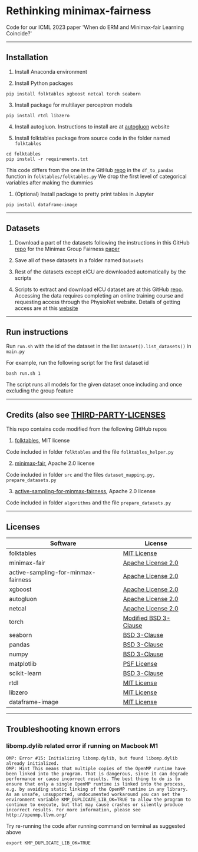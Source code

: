 # Rethinking minimax-fairness

Code for our ICML 2023 paper 'When do ERM and Minimax-fair Learning Coincide?'

---

## Installation

1. Install Anaconda environment

2. Install Python packages
```
pip install folktables xgboost netcal torch seaborn
```

3. Install package for multilayer perceptron models
```
pip install rtdl libzero
```

4. Install autogluon. Instructions to install are at [autogluon](https://auto.gluon.ai/stable/install.html) website

5. Install folktables package from source code in the folder named `folktables`
```
cd folktables
pip install -r requirements.txt
```
This code differs from the one in the GitHub [repo](https://github.com/socialfoundations/folktables) in the `df_to_pandas` function in `folktables/folktables.py`
We drop the first level of categorical variables after making the dummies

1. (Optional) Install package to pretty print tables in Jupyter
```
pip install dataframe-image
```

---

## Datasets

1. Download a part of the datasets following the instructions in this GitHub [repo](https://github.com/amazon-science/minimax-fair#datasets) for the Minimax Group Fairness [paper](https://arxiv.org/abs/2011.03108)

2. Save all of these datasets in a folder named `Datasets`

3. Rest of the datasets except eICU are downloaded automatically by the scripts 

4. Scripts to extract and download eICU dataset are at this GitHub [repo](https://github.com/alistairewj/icu-model-transfer). Accessing the data requires completing an online training course and requesting access through the PhysioNet website. Details of getting access are at this [website](https://eicu-crd.mit.edu/gettingstarted/access/)

---

## Run instructions
Run `run.sh` with the id of the dataset in the list `Dataset().list_datasets()` in `main.py`

For example, run the following script for the first dataset id
```
bash run.sh 1
```
The script runs all models for the given dataset once including and once excluding the group feature

---

## Credits (also see [THIRD-PARTY-LICENSES](https://github.com/amazon-science/rethinking-minimax-fairness/THIRD-PARTY-LICENSES](https://github.com/amazon-science/rethinking-minimax-fairness/blob/main/THIRD-PARTY-LICENSES))
This repo contains code modified from the following GitHub repos

1. [folktables](https://github.com/socialfoundations/folktables), MIT license

Code included in folder `folktables` and the file `folktables_helper.py`

2. [minimax-fair](https://github.com/amazon-science/minimax-fair), Apache 2.0 license

Code included in folder `src` and the files `dataset_mapping.py, prepare_datasets.py`

3. [active-sampling-for-minmax-fairness](https://github.com/amazon-science/active-sampling-for-minmax-fairness), Apache 2.0 license

Code included in folder `algorithms` and the file `prepare_datasets.py`

---

## Licenses

| Software    | License |
| -------- | ------- |
| folktables  | [MIT License](https://github.com/socialfoundations/folktables/blob/main/LICENSE.txt)    |
| minimax-fair | [Apache License 2.0](https://github.com/amazon-science/minimax-fair/blob/main/LICENSE)     |
| active-sampling-for-minmax-fairness | [Apache License 2.0](https://github.com/amazon-science/active-sampling-for-minmax-fairness/blob/main/LICENSE)     |
| xgboost | [Apache License 2.0](https://github.com/dmlc/xgboost/blob/master/LICENSE)     |
| autogluon | [Apache License 2.0](https://github.com/autogluon/autogluon/blob/master/LICENSE)     |
| netcal    | [Apache License 2.0](https://github.com/EFS-OpenSource/calibration-framework/blob/main/LICENSE.txt)    |
| torch    | [Modified BSD 3-Clause](https://github.com/pytorch/pytorch/blob/main/LICENSE)    |
| seaborn    | [BSD 3-Clause](https://github.com/mwaskom/seaborn/blob/master/LICENSE.md)    |
| pandas    | [BSD 3-Clause](https://github.com/pandas-dev/pandas/blob/main/LICENSE)    |
| numpy    | [BSD 3-Clause](https://github.com/numpy/numpy/blob/main/LICENSE.txt)    |
| matplotlib    | [PSF License](https://matplotlib.org/stable/users/project/license.html)    |
| scikit-learn    | [BSD 3-Clause](https://github.com/scikit-learn/scikit-learn/blob/main/COPYING)    |
| rtdl    | [MIT License](https://github.com/Yura52/rtdl/blob/main/LICENSE)    |
| libzero    | [MIT License](https://github.com/Yura52/delu/blob/main/LICENSE)    |
| dataframe-image    | [MIT License](https://github.com/dexplo/dataframe_image/blob/master/LICENSE)    |

---


## Troubleshooting known errors

### libomp.dylib related error if running on Macbook M1

```
OMP: Error #15: Initializing libomp.dylib, but found libomp.dylib already initialized.
OMP: Hint This means that multiple copies of the OpenMP runtime have been linked into the program. That is dangerous, since it can degrade performance or cause incorrect results. The best thing to do is to ensure that only a single OpenMP runtime is linked into the process, e.g. by avoiding static linking of the OpenMP runtime in any library. As an unsafe, unsupported, undocumented workaround you can set the environment variable KMP_DUPLICATE_LIB_OK=TRUE to allow the program to continue to execute, but that may cause crashes or silently produce incorrect results. For more information, please see http://openmp.llvm.org/
```

Try re-running the code after running command on terminal as suggested above
```
export KMP_DUPLICATE_LIB_OK=TRUE
```

